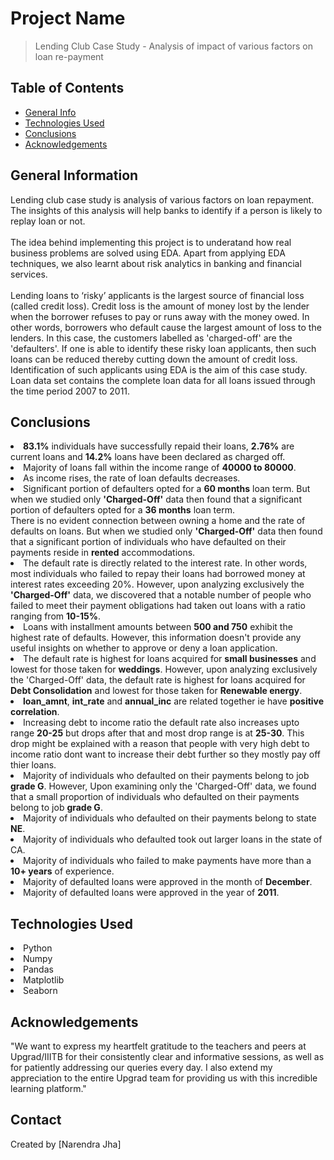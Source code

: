 # Project Name
> Lending Club Case Study - Analysis of impact of various factors on loan re-payment


## Table of Contents
* [General Info](#general-information)
* [Technologies Used](#technologies-used)
* [Conclusions](#conclusions)
* [Acknowledgements](#acknowledgements)

<!-- You can include any other section that is pertinent to your problem -->

## General Information
Lending club case study is analysis of various factors on loan repayment. The insights of this analysis will help banks to identify if a person is likely to replay loan or not.<br /><br />
The idea behind implementing this project is to underatand how real business problems are solved using EDA. Apart from applying EDA techniques, we also learnt about risk analytics in banking and financial services.<br /><br />
Lending loans to ‘risky’ applicants is the largest source of financial loss (called credit loss). Credit loss is the amount of money lost by the lender when the borrower refuses to pay or runs away with the money owed. In other words, borrowers who default cause the largest amount of loss to the lenders. In this case, the customers labelled as 'charged-off' are the 'defaulters'. If one is able to identify these risky loan applicants, then such loans can be reduced thereby cutting down the amount of credit loss. Identification of such applicants using EDA is the aim of this case study.
Loan data set contains the complete loan data for all loans issued through the time period 2007 to 2011.

<!-- You don't have to answer all the questions - just the ones relevant to your project. -->

## Conclusions
<li><strong>83.1%</strong> individuals have successfully repaid their loans, <strong>2.76%</strong> are current loans and <strong>14.2%</strong> loans have been declared as charged off.</li>
<li>Majority of loans fall within the income range of <strong>40000 to 80000</strong>.</li>
<li>As income rises, the rate of loan defaults decreases.</li>
<li>Significant portion of defaulters opted for a <strong>60 months</strong> loan term. But when we studied only <strong>'Charged-Off'</strong> data then found that a significant portion of defaulters opted for a <strong>36 months</strong> loan term.</li
<li>There is no evident connection between owning a home and the rate of defaults on loans. But when we studied only <strong>'Charged-Off'</strong> data then found that a significant portion of individuals who have defaulted on their payments reside in <strong>rented</strong> accommodations.</li>
<li>The default rate is directly related to the interest rate. In other words, most individuals who failed to repay their loans had borrowed money at interest rates exceeding 20%. However, upon analyzing exclusively the <strong>'Charged-Off'</strong> data, we discovered that a notable number of people who failed to meet their payment obligations had taken out loans with a ratio ranging from <strong>10-15%</strong>.</li>
<li>Loans with installment amounts between <strong>500 and 750</strong> exhibit the highest rate of defaults. However, this information doesn't provide any useful insights on whether to approve or deny a loan application.</li>
<li>The default rate is highest for loans acquired for <strong>small businesses</strong> and lowest for those taken for <strong>weddings</strong>. However, upon analyzing exclusively the 'Charged-Off' data, the default rate is highest for loans acquired for <strong>Debt Consolidation</strong> and lowest for those taken for <strong>Renewable energy</strong>.</li>
<li><strong>loan_amnt</strong>, <strong>int_rate</strong> and <strong>annual_inc</strong> are related together ie have <strong>positive correlation</strong>.</li>
<li>Increasing debt to income ratio the default rate also increases upto range <strong>20-25</strong> but drops after that and most drop range is at <strong>25-30</strong>. This drop might be explained with a reason that people with very high debt to income ratio dont want to increase their debt further so they mostly pay off thier loans.</li>
<li>Majority of individuals who defaulted on their payments belong to job <strong>grade G</strong>. However, Upon examining only the 'Charged-Off' data, we found that a small proportion of individuals who defaulted on their payments belong to job <strong>grade G</strong>.</li>
<li>Majority of individuals who defaulted on their payments belong to state <strong>NE</strong>.</li>
<li>Majority of individuals who defaulted took out larger loans in the state of CA.</li>
<li>Majority of individuals who failed to make payments have more than a <strong>10+ years</strong> of experience.</li>
<li>Majority of defaulted loans were approved in the month of <strong>December</strong>.</li>
<li>Majority of defaulted loans were approved in the year of <strong>2011</strong>.</li>

<!-- You don't have to answer all the questions - just the ones relevant to your project. -->


## Technologies Used
<li>Python</li>
<li>Numpy</li>
<li>Pandas</li>
<li>Matplotlib</li>
<li>Seaborn</li>


<!-- As the libraries versions keep on changing, it is recommended to mention the version of library used in this project -->

## Acknowledgements
<p>"We want to express my heartfelt gratitude to the teachers and peers at Upgrad/IIITB for their consistently clear and informative sessions, as well as for patiently addressing our queries every day. I also extend my appreciation to the entire Upgrad team for providing us with this incredible learning platform."</p>


## Contact
Created by [Narendra Jha]
